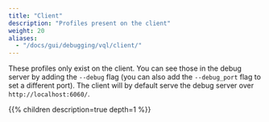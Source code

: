 ```yaml
---
title: "Client"
description: "Profiles present on the client"
weight: 20
aliases:
  - "/docs/gui/debugging/vql/client/"
---
```


These profiles only exist on the client. You can see those in the
debug server by adding the `--debug` flag (you can also add the
`--debug_port` flag to set a different port). The client will by
default serve the debug server over `http://localhost:6060/`.

{{% children description=true depth=1 %}}
